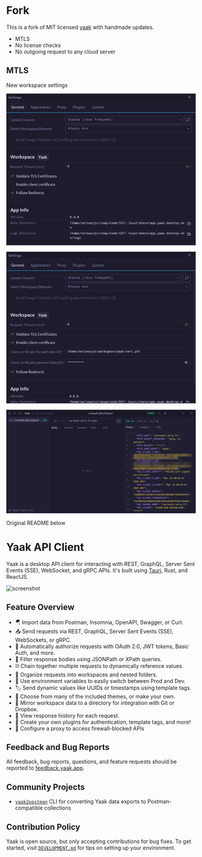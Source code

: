 # Fork

This is a fork of MIT licensed [yaak](https://github.com/mountain-loop/yaak) with handmade updates.
- MTLS
- No license checks
- No outgoing request to any cloud server

## MTLS

New workspace settings

![disabled](images/workspace_mtls_disabled.png) 

![enabled](images/workspace_mtls_enabled.png) 

![in action](images/mtls_in_action.png) 


Original README below

# Yaak API Client

Yaak is a desktop API client for interacting with REST, GraphQL, Server Sent Events (SSE), WebSocket, and gRPC
APIs. It's built using [Tauri](https://tauri.app), Rust, and ReactJS.

![screenshot](https://github.com/user-attachments/assets/f18e963f-0b68-4ecb-b8b8-cb71aa9aec02)

## Feature Overview

- 🪂 Import data from Postman, Insomnia, OpenAPI, Swagger, or Curl.<br/>
- 📤 Send requests via REST, GraphQL, Server Sent Events (SSE), WebSockets, or gRPC.<br/>
- 🔐 Automatically authorize requests with OAuth 2.0, JWT tokens, Basic Auth, and more.<br/>
- 🔎 Filter response bodies using JSONPath or XPath queries.<br/>
- ⛓️ Chain together multiple requests to dynamically reference values.<br/>
- 📂 Organize requests into workspaces and nested folders.<br/>
- 🧮 Use environment variables to easily switch between Prod and Dev.<br/>
- 🏷️ Send dynamic values like UUIDs or timestamps using template tags.<br/>
- 🎨 Choose from many of the included themes, or make your own.<br/>
- 💽 Mirror workspace data to a directory for integration with Git or Dropbox.<br/>
- 📜 View response history for each request.<br/>
- 🔌 Create your own plugins for authentication, template tags, and more!<br/>
- 🛜 Configure a proxy to access firewall-blocked APIs

## Feedback and Bug Reports

All feedback, bug reports, questions, and feature requests should be reported to
[feedback.yaak.app](https://feedback.yaak.app).

## Community Projects

- [`yaak2postman`](https://github.com/BiteCraft/yaak2postman) CLI for converting Yaak data
  exports to Postman-compatible collections

## Contribution Policy

Yaak is open source, but only accepting contributions for bug fixes. To get started, 
visit [`DEVELOPMENT.md`](DEVELOPMENT.md) for tips on setting up your environment.
